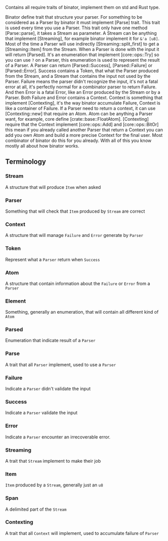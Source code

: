 Contains all require traits of binator, implement them on std and Rust type.

Binator define trait that structure your parser. For something to be considered as a Parser by binator it must implement [Parse] trait. This trait is used every time you use a Parser. This trait only have one method [Parse::parse], it takes a Stream as parameter. A Stream can be anything that implement [Streaming], for example binator implement it for `&'a [u8]`. Most of the time a Parser will use indirectly [Streaming::split_first] to get a [Streaming::Item] from the Stream. When a Parser is done with the input it will return [Parsed]. It's an enumeration that implement [core::ops::Try] so you can use `?` on a Parser, this enumeration is used to represent the result of a Parser. A Parser can return [Parsed::Success], [Parsed::Failure] or [Parsed::Error]. Success contains a Token, that what the Parser produced from the Stream, and a Stream that contains the input not used by the Parser. Failure means the parser didn't recognize the input, it's not a fatal error at all, it's perfectly normal for a combinator parser to return Failure. And then Error is a fatal Error, like an Error produced by the Stream or by a Parser. Both Failure and Error contains a Context. Context is something that implement [Contexting], it's the way binator accumulate Failure, Context is like a container of Failure. If a Parser need to return a context, it can use [Contexting::new] that require an Atom. Atom can be anything a Parser want, for example, core define [crate::base::FloatAtom]. [Contexting] require that the Context implement [core::ops::Add] and [core::ops::BitOr] this mean if you already called another Parser that return a Context you can add you own Atom and build a more precise Context for the final user. Most combinator of binator do this for you already. With all of this you know mostly all about how binator works.

## Terminology

### Stream

A structure that will produce `Item` when asked

### Parser 

Something that will check that `Item` produced by `Stream` are correct


### Context

A structure that will manage `Failure` and `Error` generate by `Parser`

### Token

Represent what a `Parser` return when `Success`

### Atom

A structure that contain information about the `Failure` or `Error` from a `Parser`

### Element

Something, generally an enumeration, that will contain all different kind of `Atom`

### Parsed

Enumeration that indicate result of a `Parser`

### Parse

A trait that all `Parser` implement, used to use a `Parser`

### Failure

Indicate a `Parser` didn't validate the input

### Success

Indicate a `Parser` validate the input

### Error

Indicate a `Parser` encounter an irrecoverable error.

### Streaming

A trait that `Stream` implement to make their job

### Item

`Item` produced by a `Stream`, generally just an `u8`

### Span

A delimited part of the `Stream`

### Contexting

A trait that all `Context` will implement, used to accumulate failure of `Parser`
